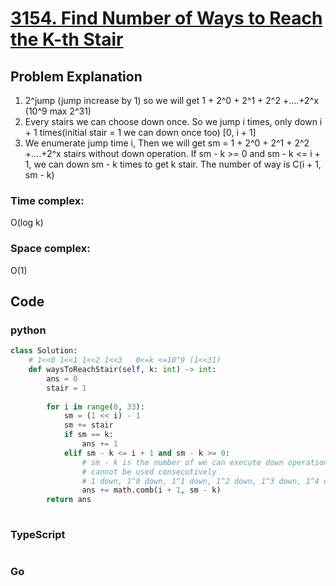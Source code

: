 # [3154. Find Number of Ways to Reach the K-th Stair](https://leetcode.cn/problems/find-number-of-ways-to-reach-the-k-th-stair/description/)



## Problem Explanation
1. 2^jump (jump increase by 1) so we will get 1 + 2^0 + 2^1 + 2^2 +....+2^x  (10^9 max 2^31)
2. Every stairs we can choose down once. So we jump i times, only down i + 1 times(initial stair = 1 we can down once too)  [0, i + 1]
3. We enumerate jump time i, Then we will get sm = 1 + 2^0 + 2^1 + 2^2 +....+2^x  stairs without down operation. If sm - k >= 0 and sm - k <= i + 1, we can down sm - k times to get k stair. The number of way is C(i + 1, sm - k)
### Time complex:
O(log k)

### Space complex:
O(1)
## Code

### python
```python
class Solution:
    # 1<<0 1<<1 1<<2 1<<3   0<=k <=10^9 (1<<31)
    def waysToReachStair(self, k: int) -> int:
        ans = 0
        stair = 1
    
        for i in range(0, 33):
            sm = (1 << i) - 1
            sm += stair
            if sm == k:
                ans += 1
            elif sm - k <= i + 1 and sm - k >= 0:
                # sm - k is the number of we can execute down operation [0, i + 1]
                # cannot be used consecutively
                # 1 down, 1^0 down, 1^1 down, 1^2 down, 1^3 down, 1^4 down
                ans += math.comb(i + 1, sm - k)
        return ans
            

```

### TypeScript
```TypeScript


```

### Go
```go
```